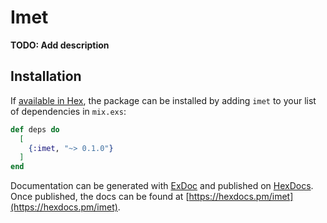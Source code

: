 # Imet

**TODO: Add description**

## Installation

If [available in Hex](https://hex.pm/docs/publish), the package can be installed
by adding `imet` to your list of dependencies in `mix.exs`:

```elixir
def deps do
  [
    {:imet, "~> 0.1.0"}
  ]
end
```

Documentation can be generated with [ExDoc](https://github.com/elixir-lang/ex_doc)
and published on [HexDocs](https://hexdocs.pm). Once published, the docs can
be found at [https://hexdocs.pm/imet](https://hexdocs.pm/imet).

